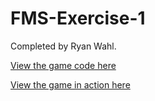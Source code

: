 # FMS-Exercise-1
Completed by Ryan Wahl.

[View the game code here](https://github.com/RWahl005/FMS-Exercise-1.git)

[View the game in action here](https://rwahl005.github.io/FMS-Exercise-1/)
